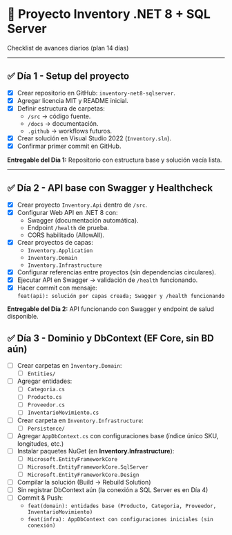 # 📌 Proyecto Inventory .NET 8 + SQL Server
Checklist de avances diarios (plan 14 días)

---

## ✅ Día 1 - Setup del proyecto
- [x] Crear repositorio en GitHub: `inventory-net8-sqlserver`.
- [x] Agregar licencia MIT y README inicial.
- [x] Definir estructura de carpetas:
  - `/src` → código fuente.
  - `/docs` → documentación.
  - `.github` → workflows futuros.
- [x] Crear solución en Visual Studio 2022 (`Inventory.sln`).
- [x] Confirmar primer commit en GitHub.

**Entregable del Día 1:**
Repositorio con estructura base y solución vacía lista.

---

## ✅ Día 2 - API base con Swagger y Healthcheck
- [x] Crear proyecto `Inventory.Api` dentro de `/src`.
- [x] Configurar Web API en .NET 8 con:
  - Swagger (documentación automática).
  - Endpoint `/health` de prueba.
  - CORS habilitado (AllowAll).
- [x] Crear proyectos de capas:
  - `Inventory.Application`
  - `Inventory.Domain`
  - `Inventory.Infrastructure`
- [x] Configurar referencias entre proyectos (sin dependencias circulares).
- [x] Ejecutar API en Swagger → validación de `/health` funcionando.
- [x] Hacer commit con mensaje:  
  `feat(api): solución por capas creada; Swagger y /health funcionando`

**Entregable del Día 2:**
API funcionando con Swagger y endpoint de salud disponible.
## ✅ Día 3 - Dominio y DbContext (EF Core, sin BD aún)

- [ ] Crear carpetas en `Inventory.Domain`:
  - [ ] `Entities/`
- [ ] Agregar entidades:
  - [ ] `Categoria.cs`
  - [ ] `Producto.cs`
  - [ ] `Proveedor.cs`
  - [ ] `InventarioMovimiento.cs`
- [ ] Crear carpeta en `Inventory.Infrastructure`:
  - [ ] `Persistence/`
- [ ] Agregar `AppDbContext.cs` con configuraciones base (índice único SKU, longitudes, etc.)
- [ ] Instalar paquetes NuGet (en **Inventory.Infrastructure**):
  - [ ] `Microsoft.EntityFrameworkCore`
  - [ ] `Microsoft.EntityFrameworkCore.SqlServer`
  - [ ] `Microsoft.EntityFrameworkCore.Design`
- [ ] Compilar la solución (Build → Rebuild Solution)
- [ ] Sin registrar DbContext aún (la conexión a SQL Server es en Día 4)
- [ ] Commit & Push:
  - `feat(domain): entidades base (Producto, Categoria, Proveedor, InventarioMovimiento)`
  - `feat(infra): AppDbContext con configuraciones iniciales (sin conexión)`
